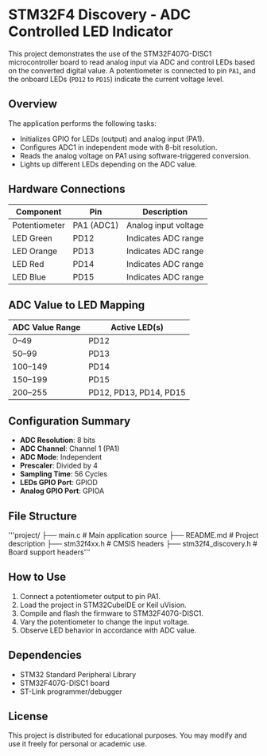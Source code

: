 # STM32F4 Discovery - ADC Controlled LED Indicator

This project demonstrates the use of the STM32F407G-DISC1 microcontroller board to read analog input via ADC and control LEDs based on the converted digital value. A potentiometer is connected to pin `PA1`, and the onboard LEDs (`PD12` to `PD15`) indicate the current voltage level.

## Overview

The application performs the following tasks:
- Initializes GPIO for LEDs (output) and analog input (PA1).
- Configures ADC1 in independent mode with 8-bit resolution.
- Reads the analog voltage on PA1 using software-triggered conversion.
- Lights up different LEDs depending on the ADC value.

## Hardware Connections

| Component       | Pin         | Description             |
|----------------|-------------|-------------------------|
| Potentiometer   | PA1 (ADC1)  | Analog input voltage    |
| LED Green       | PD12        | Indicates ADC range     |
| LED Orange      | PD13        | Indicates ADC range     |
| LED Red         | PD14        | Indicates ADC range     |
| LED Blue        | PD15        | Indicates ADC range     |

## ADC Value to LED Mapping

| ADC Value Range | Active LED(s)      |
|-----------------|--------------------|
| 0–49            | PD12               |
| 50–99           | PD13               |
| 100–149         | PD14               |
| 150–199         | PD15               |
| 200–255         | PD12, PD13, PD14, PD15 |

## Configuration Summary

- **ADC Resolution**: 8 bits
- **ADC Channel**: Channel 1 (PA1)
- **ADC Mode**: Independent
- **Prescaler**: Divided by 4
- **Sampling Time**: 56 Cycles
- **LEDs GPIO Port**: GPIOD
- **Analog GPIO Port**: GPIOA

## File Structure
'''project/
├── main.c # Main application source
├── README.md # Project description
├── stm32f4xx.h # CMSIS headers
├── stm32f4_discovery.h # Board support headers'''


## How to Use

1. Connect a potentiometer output to pin PA1.
2. Load the project in STM32CubeIDE or Keil uVision.
3. Compile and flash the firmware to STM32F407G-DISC1.
4. Vary the potentiometer to change the input voltage.
5. Observe LED behavior in accordance with ADC value.

## Dependencies

- STM32 Standard Peripheral Library
- STM32F407G-DISC1 board
- ST-Link programmer/debugger

## License

This project is distributed for educational purposes. You may modify and use it freely for personal or academic use.



